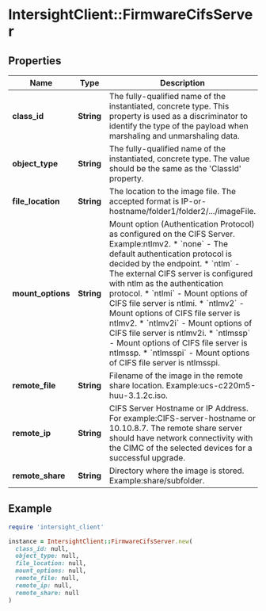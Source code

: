 # IntersightClient::FirmwareCifsServer

## Properties

| Name | Type | Description | Notes |
| ---- | ---- | ----------- | ----- |
| **class_id** | **String** | The fully-qualified name of the instantiated, concrete type. This property is used as a discriminator to identify the type of the payload when marshaling and unmarshaling data. | [default to &#39;firmware.CifsServer&#39;] |
| **object_type** | **String** | The fully-qualified name of the instantiated, concrete type. The value should be the same as the &#39;ClassId&#39; property. | [default to &#39;firmware.CifsServer&#39;] |
| **file_location** | **String** | The location to the image file. The accepted format is IP-or-hostname/folder1/folder2/.../imageFile. | [optional] |
| **mount_options** | **String** | Mount option (Authentication Protocol) as configured on the CIFS Server. Example:ntlmv2. * &#x60;none&#x60; - The default authentication protocol is decided by the endpoint. * &#x60;ntlm&#x60; - The external CIFS server is configured with ntlm as the authentication protocol. * &#x60;ntlmi&#x60; - Mount options of CIFS file server is ntlmi. * &#x60;ntlmv2&#x60; - Mount options of CIFS file server is ntlmv2. * &#x60;ntlmv2i&#x60; - Mount options of CIFS file server is ntlmv2i. * &#x60;ntlmssp&#x60; - Mount options of CIFS file server is ntlmssp. * &#x60;ntlmsspi&#x60; - Mount options of CIFS file server is ntlmsspi. | [optional][default to &#39;none&#39;] |
| **remote_file** | **String** | Filename of the image in the remote share location. Example:ucs-c220m5-huu-3.1.2c.iso. | [optional][readonly] |
| **remote_ip** | **String** | CIFS Server Hostname or IP Address. For example:CIFS-server-hostname or 10.10.8.7. The remote share server should have network connectivity with the CIMC of the selected devices for a successful upgrade. | [optional][readonly] |
| **remote_share** | **String** | Directory where the image is stored. Example:share/subfolder. | [optional][readonly] |

## Example

```ruby
require 'intersight_client'

instance = IntersightClient::FirmwareCifsServer.new(
  class_id: null,
  object_type: null,
  file_location: null,
  mount_options: null,
  remote_file: null,
  remote_ip: null,
  remote_share: null
)
```

